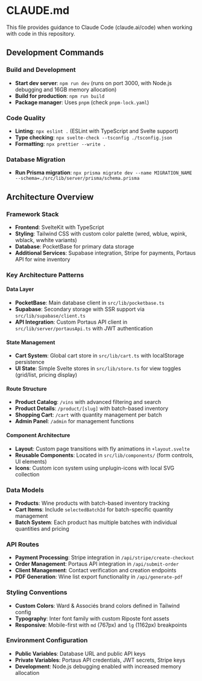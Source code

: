 # CLAUDE.md

This file provides guidance to Claude Code (claude.ai/code) when working with code in this repository.

## Development Commands

### Build and Development
- **Start dev server**: `npm run dev` (runs on port 3000, with Node.js debugging and 16GB memory allocation)
- **Build for production**: `npm run build`
- **Package manager**: Uses `pnpm` (check `pnpm-lock.yaml`)

### Code Quality
- **Linting**: `npx eslint .` (ESLint with TypeScript and Svelte support)
- **Type checking**: `npx svelte-check --tsconfig ./tsconfig.json`
- **Formatting**: `npx prettier --write .`

### Database Migration
- **Run Prisma migration**: `npx prisma migrate dev --name MIGRATION_NAME --schema=./src/lib/server/prisma/schema.prisma`

## Architecture Overview

### Framework Stack
- **Frontend**: SvelteKit with TypeScript
- **Styling**: Tailwind CSS with custom color palette (wred, wblue, wpink, wblack, wwhite variants)
- **Database**: PocketBase for primary data storage
- **Additional Services**: Supabase integration, Stripe for payments, Portaus API for wine inventory

### Key Architecture Patterns

#### Data Layer
- **PocketBase**: Main database client in `src/lib/pocketbase.ts`
- **Supabase**: Secondary storage with SSR support via `src/lib/supabase/client.ts`
- **API Integration**: Custom Portaus API client in `src/lib/server/portausApi.ts` with JWT authentication

#### State Management
- **Cart System**: Global cart store in `src/lib/cart.ts` with localStorage persistence
- **UI State**: Simple Svelte stores in `src/lib/store.ts` for view toggles (grid/list, pricing display)

#### Route Structure
- **Product Catalog**: `/vins` with advanced filtering and search
- **Product Details**: `/product/[slug]` with batch-based inventory
- **Shopping Cart**: `/cart` with quantity management per batch
- **Admin Panel**: `/admin` for management functions

#### Component Architecture
- **Layout**: Custom page transitions with fly animations in `+layout.svelte`
- **Reusable Components**: Located in `src/lib/components/` (form controls, UI elements)
- **Icons**: Custom icon system using unplugin-icons with local SVG collection

### Data Models
- **Products**: Wine products with batch-based inventory tracking
- **Cart Items**: Include `selectedBatchId` for batch-specific quantity management
- **Batch System**: Each product has multiple batches with individual quantities and pricing

### API Routes
- **Payment Processing**: Stripe integration in `/api/stripe/create-checkout`
- **Order Management**: Portaus API integration in `/api/submit-order`
- **Client Management**: Contact verification and creation endpoints
- **PDF Generation**: Wine list export functionality in `/api/generate-pdf`

### Styling Conventions
- **Custom Colors**: Ward & Associés brand colors defined in Tailwind config
- **Typography**: Inter font family with custom Riposte font assets
- **Responsive**: Mobile-first with `md` (767px) and `lg` (1162px) breakpoints

### Environment Configuration
- **Public Variables**: Database URL and public API keys
- **Private Variables**: Portaus API credentials, JWT secrets, Stripe keys
- **Development**: Node.js debugging enabled with increased memory allocation
